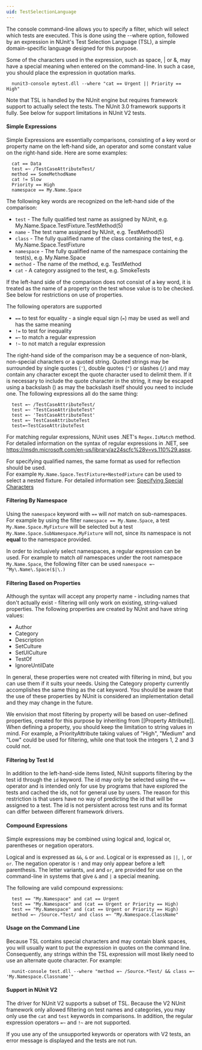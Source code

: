```yaml
---
uid: TestSelectionLanguage
---
```


The console command-line allows you to specify a filter, which will select which tests are executed. This is done using the --where option, followed by an expression in NUnit's Test Selection Language (TSL), a simple domain-specific language designed for this purpose.

Some of the characters used in the expression, such as space, | or &, may have a special meaning when entered on the command-line. In such a case, you should place the expression in quotation marks. 

```
  nunit3-console mytest.dll --where "cat == Urgent || Priority == High"
```

Note that TSL is handled by the NUnit engine but requires framework support to actually select the tests. The NUnit 3.0 framework supports it fully. See below for support limitations in NUnit V2 tests.

#### Simple Expressions

Simple Expressions are essentially comparisons, consisting of a key word or property name on the left-hand side, an operator and some constant value on the right-hand side. Here are some examples:

```
  cat == Data
  test =~ /TestCaseAttributeTest/
  method == SomeMethodName
  cat != Slow
  Priority == High
  namespace == My.Name.Space
```

The following key words are recognized on the left-hand side of the comparison:
  * `test` - The fully qualified test name as assigned by NUnit, e.g. My.Name.Space.TestFixture.TestMethod(5)
  * `name` - The test name assigned by NUnit, e.g. TestMethod(5)
  * `class` - The fully qualified name of the class containing the test, e.g. My.Name.Space.TestFixture
  * `namespace` - The fully qualified name of the namespace containing the test(s), e.g. My.Name.Space
  * `method` - The name of the method, e.g. TestMethod
  * `cat` - A category assigned to the test, e.g. SmokeTests

If the left-hand side of the comparison does not consist of a key word, it is treated as the name of a property on the test whose value is to be checked. See below for restrictions on use of properties.

The following operators are supported
 * `==` to test for equality - a single equal sign (`=`) may be used as well and has the same meaning
 * `!=` to test for inequality
 * `=~` to match a regular expression
 * `!~` to not match a regular expression

The right-hand side of the comparison may be a sequence of non-blank, non-special characters or a quoted string. Quoted strings may be surrounded by single quotes (`'`), double quotes (`"`) or slashes (`/`) and may contain any character except the quote character used to delimit them. If it is necessary to include the quote character in the string, it may be escaped using a backslash (\) as may the backslash itself should you need to include one. The following expressions all do the same thing:

```
  test =~ /TestCaseAttributeTest/
  test =~ "TestCaseAttributeTest"
  test =~ 'TestCaseAttributeTest'
  test =~ TestCaseAttributeTest
  test=~TestCaseAttributeTest
```

For matching regular expressions, NUnit uses .NET's `Regex.IsMatch` method. For detailed information on the syntax of regular expressions in .NET, see https://msdn.microsoft.com/en-us/library/az24scfc%28v=vs.110%29.aspx.

For specifying qualified names, the same format as used for reflection should be used.   
For example `My.Name.Space.TestFixture+NestedFixture` can be used to select a nested fixture. For detailed information see: [Specifying Special Characters](https://msdn.microsoft.com/en-us/library/yfsftwz6(v=vs.110).aspx#Anchor_1)

#### Filtering By Namespace
Using the `namespace` keyword with `==` will _not_ match on sub-namespaces. For example by using the filter `namespace == My.Name.Space`, a test `My.Name.Space.MyFixture` will be selected but a test `My.Name.Space.SubNamespace.MyFixture` will not, since its namespace is not __equal__ to the namespace provided.

In order to inclusively select namespaces, a regular expression can be used. For example to match _all_ namespaces under the root namespace `My.Name.Space`, the following filter can be used `namespace =~ ^My\.Name\.Space($|\.)`

#### Filtering Based on Properties

Although the syntax will accept any property name - including names that don't actually exist - filtering will only work on existing, string-valued properties.  The following properties are created by NUnit and have string values:

* Author
* Category
* Description
* SetCulture
* SetUICulture
* TestOf
* IgnoreUntilDate

In general, these properties were not created with filtering in mind, but you can use them if it suits your needs. Using the Category property currently accomplishes the same thing as the cat keyword. You should be aware that the use of these properties by NUnit is considered an implementation detail and they may change in the future.

We envision that most filtering by property will be based on user-defined properties, created for this purpose by inheriting from [[Property Attribute]]. When defining a property, you should keep the limitation to string values in mind. For example, a PriorityAttribute taking values of "High", "Medium" and "Low" could be used for filtering, while one that took the integers 1, 2 and 3 could not.

#### Filtering by Test Id

In addition to the left-hand-side items listed, NUnit supports filtering by the test id through the `id` keyword. The id may only be selected using the `==` operator and is intended only for use by programs that have explored the tests and cached the ids, not for general use by users. The reason for this restriction is that users have no way of predicting the id that will be assigned to a test. The id is not persistent across test runs and its format can differ between different framework drivers.

#### Compound Expressions

Simple expressions may be combined using logical and, logical or, parentheses or negation operators.

Logical and is expressed as `&&`, `&` or `and`. Logical or is expressed as `||`, `|`, or `or`. The negation operator is `!` and may only appear before a left parenthesis. The letter variants, `and` and `or`, are provided for use on the command-line in systems that give `&` and `|` a special meaning.

The following are valid compound expressions:

```
  test == "My.Namespace" and cat == Urgent
  test == "My.Namespace" and (cat == Urgent or Priority == High)
  test == "My.Namespace" and (cat == Urgent or Priority == High)
  method =~ /Source.*Test/ and class =~ "My.Namespace.ClassName"
```

#### Usage on the Command Line

Because TSL contains special characters and may contain blank spaces, you will usually want to put the expression in quotes on the command line. Consequently, any strings within the TSL expression will most likely need to use an alternate quote character. For example:

```
  nunit-console test.dll --where "method =~ /Source.*Test/ && class =~ 'My.Namespace.Classname'"
```

#### Support in NUnit V2

The driver for NUnit V2 supports a subset of TSL. Because the V2 NUnit framework only allowed filtering on test names and categories, you may only use the `cat` and `test` keywords in comparisons. In addition, the regular expression operators `=~` and `!~` are not supported.

If you use any of the unsupported keywords or operators with V2 tests, an error message is displayed and the tests are not run.
